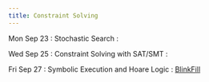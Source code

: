 ```yaml
---
title: Constraint Solving
---
```


Mon Sep 23
:  Stochastic Search
  : []()

Wed Sep 25
: Constraint Solving with SAT/SMT
  : []()

Fri Sep 27
: Symbolic Execution and Hoare Logic
  : [BlinkFill](https://www.microsoft.com/en-us/research/wp-content/uploads/2016/09/vldb16.pdf)
